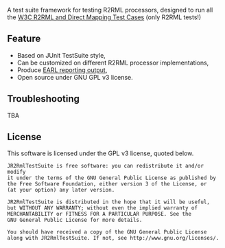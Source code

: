 A test suite framework for testing R2RML processors, designed to run all the [W3C R2RML and Direct Mapping Test Cases](http://www.w3.org/TR/rdb2rdf-test-cases/) (only R2RML tests!)

Feature
-------
* Based on JUnit TestSuite style,
* Can be customized on different R2RML processor implementations,
* Produce [EARL reporting output](http://www.w3.org/TR/EARL10-Schema/),
* Open source under GNU GPL v3 license.

Troubleshooting
---------------
TBA

License
-------
This software is licensed under the GPL v3 license, quoted below.
```
JR2RmlTestSuite is free software: you can redistribute it and/or modify
it under the terms of the GNU General Public License as published by
the Free Software Foundation, either version 3 of the License, or
(at your option) any later version.

JR2RmlTestSuite is distributed in the hope that it will be useful,
but WITHOUT ANY WARRANTY; without even the implied warranty of
MERCHANTABILITY or FITNESS FOR A PARTICULAR PURPOSE. See the
GNU General Public License for more details.
 
You should have received a copy of the GNU General Public License
along with JR2RmlTestSuite. If not, see http://www.gnu.org/licenses/.
```
